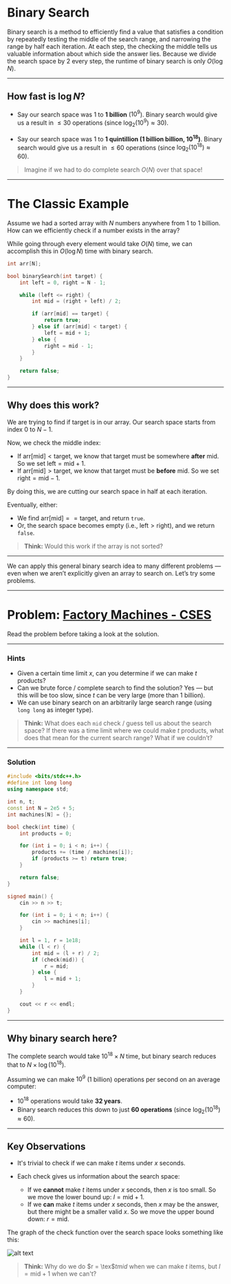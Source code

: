 # Binary Search

Binary search is a method to efficiently find a value that satisfies a condition by repeatedly testing the middle of the search range, and narrowing the range by half each iteration. At each step, the checking the middle tells us valuable information about which side the answer lies. Because we divide the search space by 2 every step, the runtime of binary search is only $O(\log N)$.

---

## How fast is $\log N$?

* Say our search space was 1 to **1 billion** ($10^9$).
  Binary search would give us a result in $\leq 30$ operations (since $\log_2(10^9) \approx 30$).

* Say our search space was 1 to **1 quintillion (1 billion billion, $10^{18}$)**.
  Binary search would give us a result in $\leq 60$ operations (since $\log_2(10^{18}) \approx 60$).

> Imagine if we had to do complete search $O(N)$ over that space!

---

# The Classic Example

Assume we had a sorted array with $N$ numbers anywhere from 1 to 1 billion.
How can we efficiently check if a number exists in the array?

While going through every element would take $O(N)$ time, we can accomplish this in $O(\log N)$ time with binary search.

```cpp
int arr[N];

bool binarySearch(int target) {
    int left = 0, right = N - 1; 

    while (left <= right) {
        int mid = (right + left) / 2;

        if (arr[mid] == target) {
            return true;
        } else if (arr[mid] < target) {
            left = mid + 1;
        } else {
            right = mid - 1;
        }
    }

    return false;
}
```

---

## Why does this work?

We are trying to find if $\text{target}$ is in our array.
Our search space starts from index $0$ to $N - 1$.

Now, we check the middle index:

* If $\text{arr[mid]} < \text{target}$, we know that $\text{target}$ must be somewhere **after** $\text{mid}$. So we set $\text{left} = \text{mid} + 1$.
* If $\text{arr[mid]} > \text{target}$, we know that $\text{target}$ must be **before** $\text{mid}$. So we set $\text{right} = \text{mid} - 1$.

By doing this, we are cutting our search space in half at each iteration.

Eventually, either:

* We find $\text{arr[mid]} == \text{target}$, and return `true`.
* Or, the search space becomes empty (i.e., $\text{left} > \text{right}$), and we return `false`.

> **Think:** Would this work if the array is not sorted?

---

We can apply this general binary search idea to many different problems — even when we aren’t explicitly given an array to search on. Let’s try some problems.

---

# Problem: [Factory Machines - CSES](https://cses.fi/problemset/task/1620/)

Read the problem before taking a look at the solution.

---

### Hints

* Given a certain time limit $x$, can you determine if we can make $t$ products?
* Can we brute force / complete search to find the solution? Yes — but this will be too slow, since $t$ can be very large (more than 1 billion).
* We can use binary search on an arbitrarily large search range (using `long long` as integer type).

> **Think:** What does each `mid` check / guess tell us about the search space?
> If there was a time limit where we could make $t$ products, what does that mean for the current search range?
> What if we couldn’t?

---

### Solution

```cpp
#include <bits/stdc++.h>
#define int long long
using namespace std;

int n, t;
const int N = 2e5 + 5;
int machines[N] = {};

bool check(int time) {
    int products = 0;

    for (int i = 0; i < n; i++) {
        products += (time / machines[i]);
        if (products >= t) return true;
    }

    return false;
}

signed main() {
    cin >> n >> t;

    for (int i = 0; i < n; i++) {
        cin >> machines[i];
    }

    int l = 1, r = 1e18;
    while (l < r) {
        int mid = (l + r) / 2;
        if (check(mid)) {
            r = mid;
        } else {
            l = mid + 1;
        }
    }

    cout << r << endl;
}
```

---

## Why binary search here?

The complete search would take $10^{18} \times N$ time, but binary search reduces that to $N \times \log(10^{18})$.

Assuming we can make $10^9$ (1 billion) operations per second on an average computer:

* $10^{18}$ operations would take **32 years**.
* Binary search reduces this down to just **60 operations** (since $\log_2(10^{18}) \approx 60$).

---

## Key Observations

* It's trivial to check if we can make $t$ items under $x$ seconds.
* Each check gives us information about the search space:

  * If we **cannot** make $t$ items under $x$ seconds, then $x$ is too small. So we move the lower bound up: $l = \text{mid} + 1$.
  * If we **can** make $t$ items under $x$ seconds, then $x$ may be the answer, but there might be a smaller valid $x$. So we move the upper bound down: $r = \text{mid}$.

The graph of the check function over the search space looks something like this:

![alt text](image-1.png)

> **Think:**
> Why do we do $r = \tex$$t{mid}$ when we can make $t$ items, but $l = \text{mid} + 1$ when we can't?
